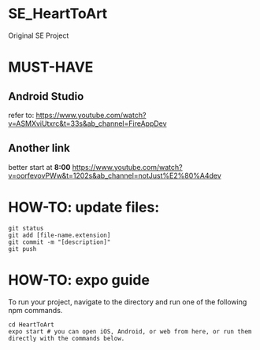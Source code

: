 # SE_HeartToArt
Original SE Project

# MUST-HAVE
## Android Studio
refer to: https://www.youtube.com/watch?v=ASMXviUtxrc&t=33s&ab_channel=FireAppDev 
## Another link 
better start at **8:00** https://www.youtube.com/watch?v=oorfevovPWw&t=1202s&ab_channel=notJust%E2%80%A4dev

# HOW-TO: update files:
```
git status
git add [file-name.extension]
git commit -m "[description]"
git push
```

# HOW-TO: expo guide
To run your project, navigate to the directory and run one of the following npm commands.
```
cd HeartToArt
expo start # you can open iOS, Android, or web from here, or run them directly with the commands below.
```
#
